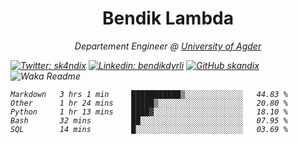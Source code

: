 <h1 align="center"> Bendik Lambda </h1>
<p align="center"><em>Departement Engineer @ <a href="http://www.uia.no">University of Agder</a></p>



[![Twitter: sk4ndix](https://img.shields.io/twitter/follow/sk4ndix?style=social)](https://twitter.com/sk4ndix)
[![Linkedin: bendikdyrli](https://img.shields.io/badge/-bendikdyrli-blue?style=flat-square&logo=Linkedin&logoColor=white&link=https://www.linkedin.com/in/bendikdyrli/)](https://www.linkedin.com/in/bendikdyrli/)
[![GitHub skandix](https://img.shields.io/github/followers/skandix?label=follow&style=social)](https://github.com/skandix)
![Waka Readme](https://github.com/skandix/skandix/workflows/Waka%20Readme/badge.svg)


<!--START_SECTION:waka-->
```text
Markdown   3 hrs 1 min     ███████████▒░░░░░░░░░░░░░   44.83 % 
Other      1 hr 24 mins    █████▒░░░░░░░░░░░░░░░░░░░   20.80 % 
Python     1 hr 13 mins    ████▓░░░░░░░░░░░░░░░░░░░░   18.10 % 
Bash       32 mins         ██░░░░░░░░░░░░░░░░░░░░░░░   07.95 % 
SQL        14 mins         █░░░░░░░░░░░░░░░░░░░░░░░░   03.69 % 
```
<!--END_SECTION:waka-->
